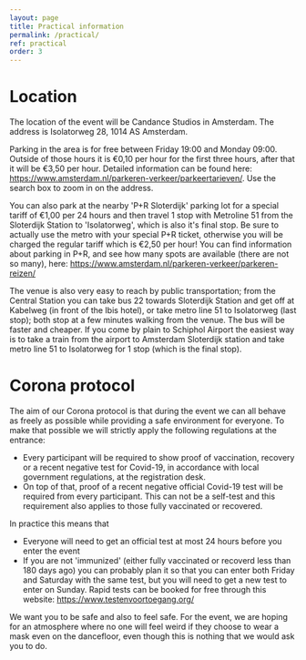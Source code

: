 ```yaml
---
layout: page
title: Practical information
permalink: /practical/
ref: practical
order: 3
---
```


# Location
The location of the event will be Candance Studios in Amsterdam. The address is Isolatorweg 28, 1014 AS Amsterdam.

Parking in the area is for free between Friday 19:00 and Monday 09:00. Outside of those hours it is €0,10 per hour for the first three hours, after that it will be €3,50 per hour.
Detailed information can be found here: <https://www.amsterdam.nl/parkeren-verkeer/parkeertarieven/>. Use the search box to zoom in on the address.

You can also park at the nearby 'P+R Sloterdijk' parking lot for a special tariff of €1,00 per 24 hours and then travel 1 stop with Metroline 51 from the Sloterdijk Station to 'Isolatorweg', which is also it's final stop. Be sure to actually use the metro with your special P+R ticket, otherwise you will be charged the regular tariff which is €2,50 per hour! You can find information about parking in P+R, and see how many spots are available (there are not so many), here: <https://www.amsterdam.nl/parkeren-verkeer/parkeren-reizen/>

The venue is also very easy to reach by public transportation; from the Central Station you can take bus 22 towards Sloterdijk Station and get off at Kabelweg (in front of the Ibis hotel), or take metro line 51 to Isolatorweg (last stop); both stop at a few minutes walking from the venue. The bus will be faster and cheaper.
If you come by plain to Schiphol Airport the easiest way is to take a train from the airport to Amsterdam Sloterdijk station and take metro line 51 to Isolatorweg for 1 stop (which is the final stop).

# Corona protocol
The aim of our Corona protocol is that during the event we can all behave as freely as possible while providing a safe environment for everyone. To make that possible we will strictly apply the following regulations at the entrance:
- Every participant will be required to show proof of vaccination, recovery or a recent negative test for Covid-19, in accordance with local government regulations, at the registration desk.
- On top of that, proof of a recent negative official Covid-19 test will be required from every participant. This can not be a self-test and this requirement also applies to those fully vaccinated or recovered.


In practice this means that
- Everyone will need to get an official test at most 24 hours before you enter the event
- If you are not 'immunized' (either fully vaccinated or recoverd less than 180 days ago) you can probably plan it so that you can enter both Friday and Saturday with the same test, but you will need to get a new test to enter on Sunday.
Rapid tests can be booked for free through this website: <https://www.testenvoortoegang.org/>

We want you to be safe and also to feel safe. For the event, we are hoping for an atmosphere where no one will feel weird if they choose to wear a mask even on the dancefloor, even though this is nothing that we would ask you to do.
